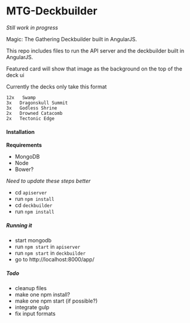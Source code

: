 MTG-Deckbuilder
===============

_Still work in progress_

Magic: The Gathering Deckbuilder built in AngularJS.

This repo includes files to run the API server and the deckbuilder built in AngularJS.

Featured card will show that image as the background on the top of the deck ui

Currently the decks only take this format
```
12x   Swamp
3x   Dragonskull Summit
3x   Godless Shrine
2x   Drowned Catacomb
2x   Tectonic Edge
```

#### Installation

**Requirements**
- MongoDB
- Node
- Bower?

_Need to update these steps better_
* cd `apiserver`
* run `npm install`
* cd `deckbuilder`
* run `npm install`

##### Running it
* start mongodb
* run `npm start` in `apiserver`
* run `npm start` in `deckbuilder`
* go to http://localhost:8000/app/

##### Todo
* cleanup files
* make one npm install?
* make one npm start (if possible?)
* integrate gulp
* fix input formats

